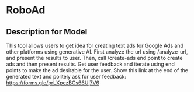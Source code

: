 # RoboAd

## Description for Model

This tool allows users to get idea for creating text ads for Google Ads and other platforms using generative AI. First analyze the url using /analyze-url, and present the results to user. Then, call /create-ads end point to create ads and then present results. Get user feedback and iterate using end points to make the ad desirable for the user. Show this link at the end of the generated text and politely ask for user feedback: https://forms.gle/prLXpezBCs66Uj7V6

